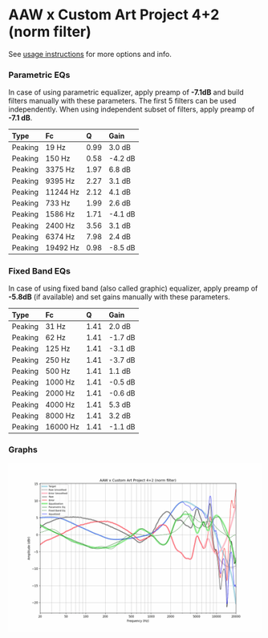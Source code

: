 # AAW x Custom Art Project 4+2 (norm filter)
See [usage instructions](https://github.com/jaakkopasanen/AutoEq#usage) for more options and info.

### Parametric EQs
In case of using parametric equalizer, apply preamp of **-7.1dB** and build filters manually
with these parameters. The first 5 filters can be used independently.
When using independent subset of filters, apply preamp of **-7.1 dB**.

| Type    | Fc       |    Q | Gain    |
|:--------|:---------|:-----|:--------|
| Peaking | 19 Hz    | 0.99 | 3.0 dB  |
| Peaking | 150 Hz   | 0.58 | -4.2 dB |
| Peaking | 3375 Hz  | 1.97 | 6.8 dB  |
| Peaking | 9395 Hz  | 2.27 | 3.1 dB  |
| Peaking | 11244 Hz | 2.12 | 4.1 dB  |
| Peaking | 733 Hz   | 1.99 | 2.6 dB  |
| Peaking | 1586 Hz  | 1.71 | -4.1 dB |
| Peaking | 2400 Hz  | 3.56 | 3.1 dB  |
| Peaking | 6374 Hz  | 7.98 | 2.4 dB  |
| Peaking | 19492 Hz | 0.98 | -8.5 dB |

### Fixed Band EQs
In case of using fixed band (also called graphic) equalizer, apply preamp of **-5.8dB**
(if available) and set gains manually with these parameters.

| Type    | Fc       |    Q | Gain    |
|:--------|:---------|:-----|:--------|
| Peaking | 31 Hz    | 1.41 | 2.0 dB  |
| Peaking | 62 Hz    | 1.41 | -1.7 dB |
| Peaking | 125 Hz   | 1.41 | -3.1 dB |
| Peaking | 250 Hz   | 1.41 | -3.7 dB |
| Peaking | 500 Hz   | 1.41 | 1.1 dB  |
| Peaking | 1000 Hz  | 1.41 | -0.5 dB |
| Peaking | 2000 Hz  | 1.41 | -0.6 dB |
| Peaking | 4000 Hz  | 1.41 | 5.3 dB  |
| Peaking | 8000 Hz  | 1.41 | 3.2 dB  |
| Peaking | 16000 Hz | 1.41 | -1.1 dB |

### Graphs
![](./AAW%20x%20Custom%20Art%20Project%204+2%20(norm%20filter).png)